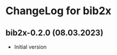 ChangeLog for bib2x
===================

bib2x-0.2.0 (08.03.2023)
------------------------

* Initial version



